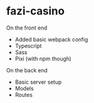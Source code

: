 # fazi-casino

On the front end
- Added basic webpack config
- Typescript
- Sass
- Pixi (with npm though)

On the back end
- Basic server setup
- Models
- Routes
